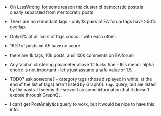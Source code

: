 - On LessWrong, for some reason the cluster of democratic posts is clearly separated from meritocratic posts
- There are no redundant tags - only 13 pairs of EA forum tags have >50% overlap.
- Only 6% of all pairs of tags cooccur with each other.
- 16%! of posts on AF have no score
- there are 1k tags, 10k posts, and 100k comments on EA forum

- Any 'alpha' clustering parameter above 1.1 looks fine - this means alpha choice is not important - let's just assume a safe value of 1.5.

- TODO? ask someone? - category tags (those displayed in white, at the end of the list of tags) aren't listed by GraphQL `tags` query, but are listed by the posts. It seems the server has some information that it doesn't expose through GraphQL.
- I can't get PostAnalytics query to work, but it would be nice to have this info.